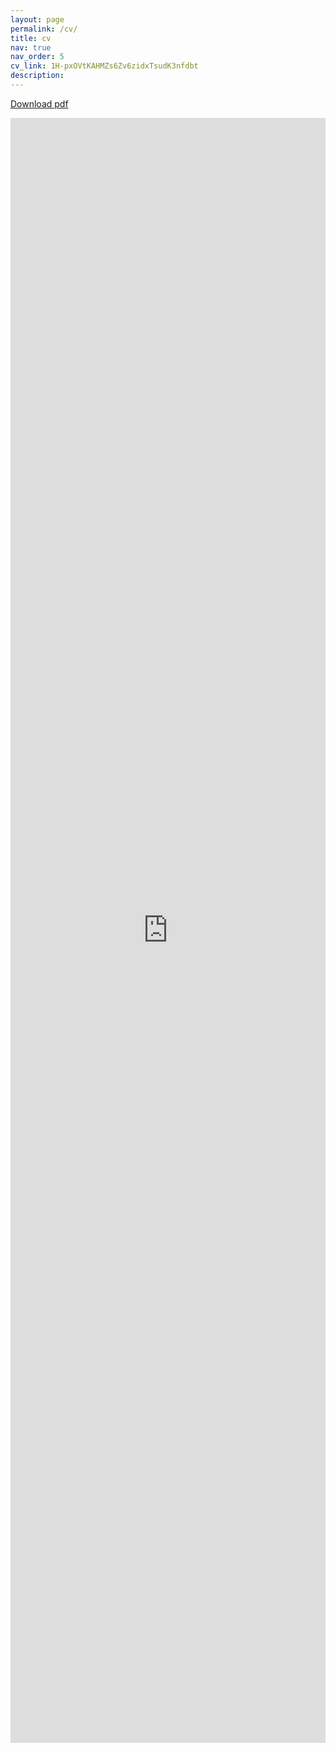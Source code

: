 ```yaml
---
layout: page
permalink: /cv/
title: cv
nav: true
nav_order: 5
cv_link: 1H-pxOVtKAHMZs6Zv6zidxTsudK3nfdbt
description:
---
```


[Download pdf](https://drive.google.com/uc?export=download&id={{page.cv_link}})

<iframe style="border-style: none; height: 65vh; width: 100%" src="https://drive.google.com/file/d/{{page.cv_link}}/preview"></iframe>
